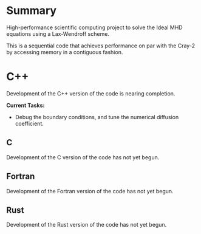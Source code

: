 # Summary
High-performance scientific computing project to solve the Ideal MHD equations using a Lax-Wendroff scheme. 

This is a sequential code that achieves performance on par with the Cray-2 by accessing memory in a contiguous fashion. 

# C++
Development of the C++ version of the code is nearing completion. 

**Current Tasks:**
- Debug the boundary conditions, and tune the numerical diffusion coefficient.

## C
Development of the C version of the code has not yet begun.

## Fortran
Development of the Fortran version of the code has not yet begun.

## Rust
Development of the Rust version of the code has not yet begun.
